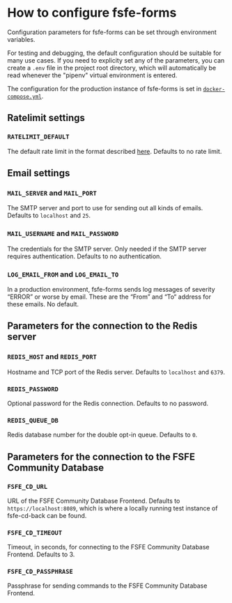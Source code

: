 <!--
SPDX-FileCopyrightText: 2020 Free Software Foundation Europe <contact@fsfe.org>

SPDX-License-Identifier: CC-BY-SA-4.0
-->

# How to configure fsfe-forms

Configuration parameters for fsfe-forms can be set through environment
variables.

For testing and debugging, the default configuration should be suitable for
many use cases. If you need to explicity set any of the parameters, you can
create a `.env` file in the project root directory, which will automatically be
read whenever the "pipenv" virtual environment is entered.

The configuration for the production instance of fsfe-forms is set in
[`docker-compose.yml`].


## Ratelimit settings

### `RATELIMIT_DEFAULT`

The default rate limit in the format described
[here](https://flask-limiter.readthedocs.io/en/stable/#ratelimit-string).
Defaults to no rate limit.


## Email settings

### `MAIL_SERVER` and `MAIL_PORT`

The SMTP server and port to use for sending out all kinds of emails. Defaults
to `localhost` and `25`.


### `MAIL_USERNAME` and `MAIL_PASSWORD`

The credentials for the SMTP server. Only needed if the SMTP server requires
authentication. Defaults to no authentication.


### `LOG_EMAIL_FROM` and `LOG_EMAIL_TO`

In a production environment, fsfe-forms sends log messages of severity
“ERROR” or worse by email. These are the “From” and “To“ address for these
emails. No default.


## Parameters for the connection to the Redis server

### `REDIS_HOST` and `REDIS_PORT`

Hostname and TCP port of the Redis server. Defaults to `localhost` and `6379`.

### `REDIS_PASSWORD`

Optional password for the Redis connection. Defaults to no password.

### `REDIS_QUEUE_DB`

Redis database number for the double opt-in queue. Defaults to `0`.


## Parameters for the connection to the FSFE Community Database

### `FSFE_CD_URL`

URL of the FSFE Community Database Frontend. Defaults to
`https://localhost:8089`, which is where a locally running test instance of
fsfe-cd-back can be found.

### `FSFE_CD_TIMEOUT`

Timeout, in seconds, for connecting to the FSFE Community Database Frontend.
Defaults to 3.

### `FSFE_CD_PASSPHRASE`

Passphrase for sending commands to the FSFE Community Database Frontend.


[`docker-compose.yml`]: ../docker-compose.yml
